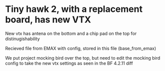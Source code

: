 # Tiny hawk 2, with a replacement board, has new VTX

New vtx has antena on the bottom and a chip pad on the top for distinugishability

Recieved file from EMAX with config, stored in this file (base_from_emax)

We put project mocking bird over the top, but need to edit the mocking bird config to take the new vtx settings as seen in the BF 4.2.11 diff
